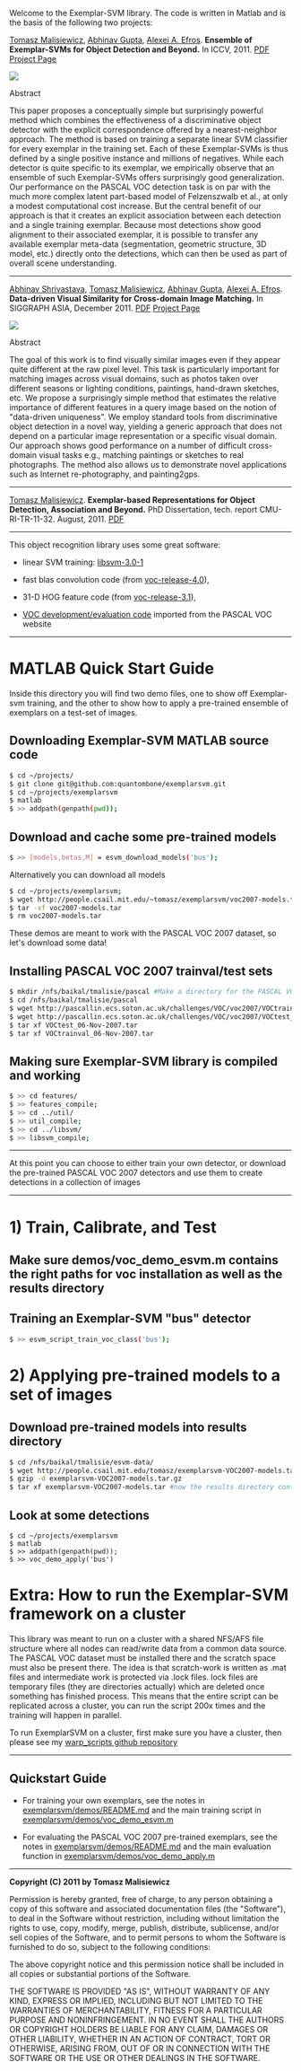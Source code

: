 Welcome to the Exemplar-SVM library.  The code is written in Matlab
and is the basis of the following two projects:

[Tomasz Malisiewicz](http://www.cs.cmu.edu/~tmalisie/), [Abhinav Gupta](http://www.cs.cmu.edu/~abhinavg), [Alexei A. Efros](http://www.cs.cmu.edu/~efros). **Ensemble of Exemplar-SVMs for Object Detection and Beyond.** In ICCV, 2011. 
[PDF](http://www.cs.cmu.edu/~tmalisie/projects/iccv11/exemplarsvm-iccv11.pdf) 
[Project Page](http://www.cs.cmu.edu/~tmalisie/projects/iccv11/) 

![](https://github.com/quantombone/exemplarsvm/raw/master/images/exemplar_classifiers-small_n.png)

Abstract

This paper proposes a conceptually simple but surprisingly powerful method which combines the effectiveness of a discriminative object detector with the explicit correspondence offered by a nearest-neighbor approach. The method is based on training a separate linear SVM classifier for every exemplar in the training set. Each of these Exemplar-SVMs is thus defined by a single positive instance and millions of negatives. While each detector is quite specific to its exemplar, we empirically observe that an ensemble of such Exemplar-SVMs offers surprisingly good generalization. Our performance on the PASCAL VOC detection task is on par with the much more complex latent part-based model of Felzenszwalb et al., at only a modest computational cost increase. But the central benefit of our approach is that it creates an explicit association between each detection and a single training exemplar. Because most detections show good alignment to their associated exemplar, it is possible to transfer any available exemplar meta-data (segmentation, geometric structure, 3D model, etc.) directly onto the detections, which can then be used as part of overall scene understanding.

---

[Abhinav Shrivastava](http://www.abhinav-shrivastava.info/), [Tomasz Malisiewicz](http://www.cs.cmu.edu/~tmalisie/), [Abhinav Gupta](http://www.cs.cmu.edu/~abhinavg), [Alexei A. Efros](http://www.cs.cmu.edu/~efros). **Data-driven Visual Similarity for Cross-domain Image Matching.** In SIGGRAPH ASIA, December 2011. [PDF](http://www.cs.cmu.edu/~tmalisie/projects/sa11/shrivastava-sa11.pdf) [Project Page](http://graphics.cs.cmu.edu/projects/crossDomainMatching/) 

![](https://github.com/quantombone/exemplarsvm/raw/v1/images/sa_teaser.png)

Abstract

The goal of this work is to find visually similar images even if they
appear quite different at the raw pixel level. This task is
particularly important for matching images across visual domains, such
as photos taken over different seasons or lighting conditions,
paintings, hand-drawn sketches, etc. We propose a surprisingly simple
method that estimates the relative importance of different features in
a query image based on the notion of "data-driven uniqueness". We
employ standard tools from discriminative object detection in a novel
way, yielding a generic approach that does not depend on a particular
image representation or a specific visual domain. Our approach shows
good performance on a number of difficult cross-domain visual tasks
e.g., matching paintings or sketches to real photographs. The method
also allows us to demonstrate novel applications such as Internet
re-photography, and painting2gps.

---

[Tomasz Malisiewicz](http://www.cs.cmu.edu/~tmalisie/). **Exemplar-based Representations for Object Detection, Association and Beyond.** PhD Dissertation, tech. report CMU-RI-TR-11-32. August, 2011. [PDF](http://www.cs.cmu.edu/~tmalisie/thesis/malisiewicz_thesis.pdf)

---- 


This object recognition library uses some great software:

* linear SVM training: [libsvm-3.0-1](http://www.csie.ntu.edu.tw/~cjlin/libsvm/)

* fast blas convolution code (from [voc-release-4.0](http://www.cs.brown.edu/~pff/latent/)), 

* 31-D HOG feature code (from [voc-release-3.1](http://www.cs.brown.edu/~pff/latent/)), 

* [VOC development/evaluation code](http://pascallin.ecs.soton.ac.uk/challenges/VOC/) imported from the PASCAL VOC website


----

# MATLAB Quick Start Guide

Inside this directory you will find two demo files, one to show off
Exemplar-svm training, and the other to show how to apply a
pre-trained ensemble of exemplars on a test-set of images. 


## Downloading Exemplar-SVM MATLAB source code
``` sh
$ cd ~/projects/
$ git clone git@github.com:quantombone/exemplarsvm.git
$ cd ~/projects/exemplarsvm
$ matlab
$ >> addpath(genpath(pwd));
```

## Download and cache some pre-trained models

``` sh
$ >> [models,betas,M] = esvm_download_models('bus');
```

Alternatively you can download all models

``` sh
$ cd ~/projects/exemplarsvm;
$ wget http://people.csail.mit.edu/~tomasz/exemplarsvm/voc2007-models.tar
$ tar -xf voc2007-models.tar
$ rm voc2007-models.tar
```


These demos
are meant to work with the PASCAL VOC 2007 dataset, so let's download
some data!

## Installing PASCAL VOC 2007 trainval/test sets
``` sh
$ mkdir /nfs/baikal/tmalisie/pascal #Make a directory for the PASCAL VOC data
$ cd /nfs/baikal/tmalisie/pascal
$ wget http://pascallin.ecs.soton.ac.uk/challenges/VOC/voc2007/VOCtrainval_06-Nov-2007.tar
$ wget http://pascallin.ecs.soton.ac.uk/challenges/VOC/voc2007/VOCtest_06-Nov-2007.tar
$ tar xf VOCtest_06-Nov-2007.tar 
$ tar xf VOCtrainval_06-Nov-2007.tar 
``` 


## Making sure Exemplar-SVM library is compiled and working
``` sh
$ >> cd features/
$ >> features_compile;
$ >> cd ../util/
$ >> util_compile;
$ >> cd ../libsvm/
$ >> libsvm_compile;
```

---

At this point you can choose to either train your own detector, or download the pre-trained PASCAL VOC 2007 detectors and use them to create detections in a collection of images

---
# 1) Train, Calibrate, and Test 

## Make sure demos/voc_demo_esvm.m contains the right paths for voc installation as well as the results directory

## Training an Exemplar-SVM "bus" detector
``` sh
$ >> esvm_script_train_voc_class('bus');
```

# 2) Applying pre-trained models to a set of images

## Download pre-trained models into results directory
``` sh
$ cd /nfs/baikal/tmalisie/esvm-data/
$ wget http://people.csail.mit.edu/tomasz/exemplarsvm-VOC2007-models.tar.gz
$ gzip -d exemplarsvm-VOC2007-models.tar.gz
$ tar xf exemplarsvm-VOC2007-models.tar #now the results directory contains all 20 category PASCAL VOC 2007 models
```

## Look at some detections
```
$ cd ~/projects/exemplarsvm
$ matlab
$ >> addpath(genpath(pwd));
$ >> voc_demo_apply('bus')
```

# Extra: How to run the Exemplar-SVM framework on a cluster 

This library was meant to run on a cluster with a shared NFS/AFS file structure where all nodes can
read/write data from a common data source.  The PASCAL VOC dataset
must be installed there and the scratch space must also be present
there.  The idea is that scratch-work is written as .mat files and
intermediate work is protected via .lock files.  lock files are
temporary files (they are directories actually) which are deleted once
something has finished process.  This means that the entire script can
be replicated across a cluster, you can run the script 200x times and
the training will happen in parallel.


To run ExemplarSVM on a cluster, first make sure you have a cluster,
then please see my [warp_scripts github
repository](https://github.com/quantombone/warp_scripts)




---
## Quickstart Guide

 * For training your own exemplars, see the notes in [exemplarsvm/demos/README.md](https://github.com/quantombone/exemplarsvm/blob/master/demos/README.md) and the main training script in [exemplarsvm/demos/voc_demo_esvm.m](https://github.com/quantombone/exemplarsvm/blob/master/demos/voc_demo_esvm.m)
 
 * For evaluating the PASCAL VOC 2007 pre-trained exemplars, see the notes in [exemplarsvm/demos/README.md](https://github.com/quantombone/exemplarsvm/blob/master/demos/README.md) and the main evaluation function in [exemplarsvm/demos/voc_demo_apply.m](https://github.com/quantombone/exemplarsvm/blob/master/demos/voc_demo_apply.m)

--- 
**Copyright (C) 2011 by Tomasz Malisiewicz**

Permission is hereby granted, free of charge, to any person obtaining a copy
of this software and associated documentation files (the "Software"), to deal
in the Software without restriction, including without limitation the rights
to use, copy, modify, merge, publish, distribute, sublicense, and/or sell
copies of the Software, and to permit persons to whom the Software is
furnished to do so, subject to the following conditions:

The above copyright notice and this permission notice shall be included in
all copies or substantial portions of the Software.

THE SOFTWARE IS PROVIDED "AS IS", WITHOUT WARRANTY OF ANY KIND, EXPRESS OR
IMPLIED, INCLUDING BUT NOT LIMITED TO THE WARRANTIES OF MERCHANTABILITY,
FITNESS FOR A PARTICULAR PURPOSE AND NONINFRINGEMENT. IN NO EVENT SHALL THE
AUTHORS OR COPYRIGHT HOLDERS BE LIABLE FOR ANY CLAIM, DAMAGES OR OTHER
LIABILITY, WHETHER IN AN ACTION OF CONTRACT, TORT OR OTHERWISE, ARISING FROM,
OUT OF OR IN CONNECTION WITH THE SOFTWARE OR THE USE OR OTHER DEALINGS IN
THE SOFTWARE.

